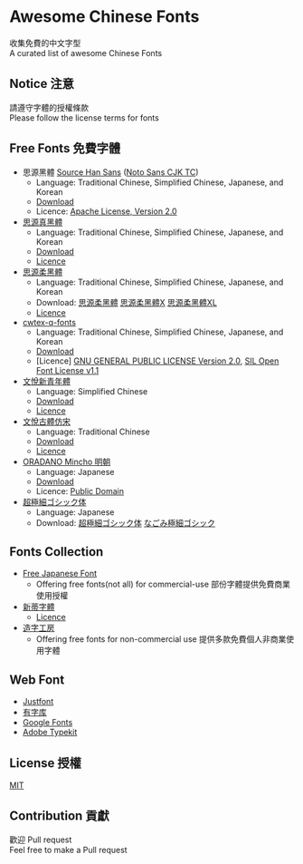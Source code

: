 # Awesome Chinese Fonts

收集免費的中文字型    
A curated list of awesome Chinese Fonts

## Notice 注意

請遵守字體的授權條款  
Please follow the license terms for fonts

## Free Fonts 免費字體

 - 思源黑體 [Source Han Sans](https://github.com/adobe-fonts/source-han-sans/) ([Noto Sans CJK TC](https://www.google.com/get/noto/help/cjk/))
	 - Language: Traditional Chinese, Simplified Chinese, Japanese, and Korean
	 - [Download](https://noto-website-2.storage.googleapis.com/pkgs/NotoSansCJKtc-hinted.zip)
	 - Licence: [Apache License, Version 2.0](http://www.apache.org/licenses/LICENSE-2.0)  
 - [思源真黑體](http://jikasei.me/font/genshin/)
  	 - Language: Traditional Chinese, Simplified Chinese, Japanese, and Korean
	 - [Download](https://osdn.jp/downloads/users/8/8637/genshingothic-20150607.zip)
	 - [Licence](http://jikasei.me/info/license.html)
 - [思源柔黑體](http://jikasei.me/font/genjyuu/)
     - Language: Traditional Chinese, Simplified Chinese, Japanese, and Korean
	 - Download: [思源柔黑體](https://osdn.jp/downloads/users/8/8642/genjyuugothic-20150607.zip) [思源柔黑體X](https://osdn.jp/downloads/users/8/8644/genjyuugothic-x-20150607.zip) [思源柔黑體XL](https://osdn.jp/downloads/users/8/8643/genjyuugothic-l-20150607.zip)
	 - [Licence](http://jikasei.me/info/license.html)
 - [cwtex-q-fonts](http://jikasei.me/font/genshin/)
  	 - Language: Traditional Chinese, Simplified Chinese, Japanese, and Korean
	 - [Download](https://github.com/l10n-tw/cwtex-q-fonts-TTFs/releases)
	 - [Licence] [GNU GENERAL PUBLIC LICENSE Version 2.0](http://www.gnu.org/licenses/old-licenses/gpl-2.0.html), [SIL Open Font License v1.1](https://opensource.org/licenses/OFL-1.1)
 - [文悅新青年體](http://wytype.com/typeface/WenYue-XinQingNianTi/)
 	- Language: Simplified Chinese
	- [Download](http://wytype.com/purchase/)
	- [Licence](http://wytype.com/purchase/)
 - [文悅古體仿宋](http://wytype.com/typeface/WyueGutiFangsong/)
 	- Language: Traditional Chinese
	- [Download](http://wytype.com/purchase/)
 	- [Licence](http://wytype.com/purchase/)
 - [ORADANO Mincho 明朝](http://www.asahi-net.or.jp/~sd5a-ucd/freefonts/Oradano-Mincho/)
	 - Language: Japanese
	 - [Download](http://www.asahi-net.or.jp/~sd5a-ucd/freefonts/Oradano-Mincho/Oradano2016-0427t.zip)
	 - Licence: [Public Domain](https://creativecommons.org/licenses/publicdomain/)
 - [超極細ゴシック体](http://font.websozai.jp/index.html)
	 - Language: Japanese
	 - Download: [超極細ゴシック体](http://font.websozai.jp/fontdata-8/chogokubosogothic.zip)  [ なごみ極細ゴシック](http://font.websozai.jp/fontdata-8/nagomigokubosogothic.zip)

## Fonts Collection 
 - [Free Japanese Font](http://www.freejapanesefont.com/)
 	- Offering free fonts(not all) for commercial-use 部份字體提供免費商業使用授權 
 - [新蒂字體](http://www.sentyfont.com/)
	- [Licence](http://www.sentyfont.com/condition%20and%20terms.htm) 
 - [造字工房](http://www.makefont.com/fonts.html)
 	- Offering free fonts for non-commercial use 提供多款免費個人非商業使用字體

## Web Font  

- [Justfont](http://www.justfont.com/)
- [有字库](http://www.youziku.com/)
- [Google Fonts](https://www.google.com/fonts/earlyaccess)
- [Adobe Typekit](https://typekit.com/) 
 
## License 授權

[MIT](https://opensource.org/licenses/MIT)

## Contribution 貢獻

歡迎 Pull request  
Feel free to make a Pull request
